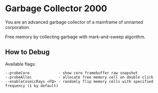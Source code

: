 # Garbage Collector 2000

You are an advanced garbage collector of a mainframe of unnamed corporation.

Free memory by collecting garbage with mark-and-sweep algorithm.


## How to Debug

Available flags:

```
--probeCore             - show core framebuffer raw snapshot
--probeAlloc            - allocate free memory cell on double click
--enableCosmicRays <FQ> - randomly flip memory cells with specified frequency (1 by default)
```
